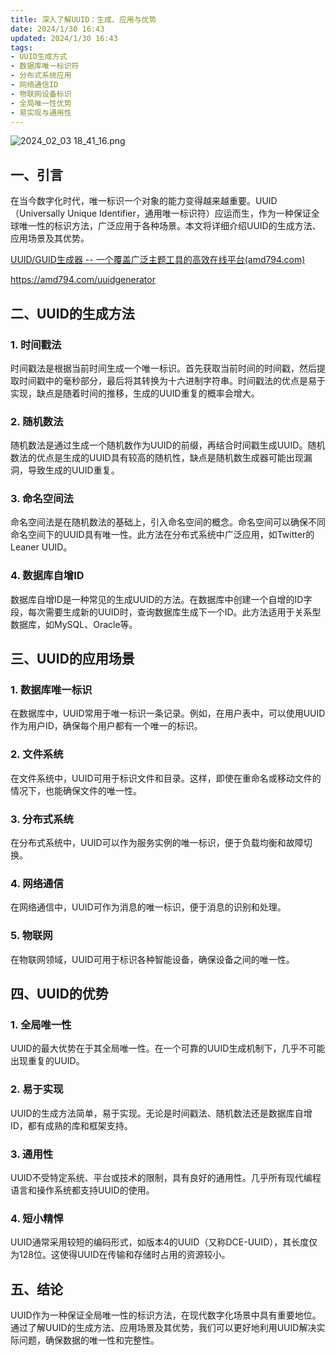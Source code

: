 ```yaml
---
title: 深入了解UUID：生成、应用与优势
date: 2024/1/30 16:43
updated: 2024/1/30 16:43
tags:
- UUID生成方式
- 数据库唯一标识符
- 分布式系统应用
- 网络通信ID
- 物联网设备标识
- 全局唯一性优势
- 易实现与通用性
---
```


<img src="https://static.cmdragon.cn/blog/images/2024_02_03 18_41_16.png@blog" title="2024_02_03 18_41_16.png" alt="2024_02_03 18_41_16.png"/>

## 一、引言

在当今数字化时代，唯一标识一个对象的能力变得越来越重要。UUID（Universally Unique Identifier，通用唯一标识符）应运而生，作为一种保证全球唯一性的标识方法，广泛应用于各种场景。本文将详细介绍UUID的生成方法、应用场景及其优势。

[UUID/GUID生成器 -- 一个覆盖广泛主题工具的高效在线平台(amd794.com)](https://amd794.com/uuidgenerator)

https://amd794.com/uuidgenerator


## 二、UUID的生成方法

### 1. 时间戳法

时间戳法是根据当前时间生成一个唯一标识。首先获取当前时间的时间戳，然后提取时间戳中的毫秒部分，最后将其转换为十六进制字符串。时间戳法的优点是易于实现，缺点是随着时间的推移，生成的UUID重复的概率会增大。

### 2. 随机数法

随机数法是通过生成一个随机数作为UUID的前缀，再结合时间戳生成UUID。随机数法的优点是生成的UUID具有较高的随机性，缺点是随机数生成器可能出现漏洞，导致生成的UUID重复。

### 3. 命名空间法

命名空间法是在随机数法的基础上，引入命名空间的概念。命名空间可以确保不同命名空间下的UUID具有唯一性。此方法在分布式系统中广泛应用，如Twitter的Leaner UUID。

### 4. 数据库自增ID

数据库自增ID是一种常见的生成UUID的方法。在数据库中创建一个自增的ID字段，每次需要生成新的UUID时，查询数据库生成下一个ID。此方法适用于关系型数据库，如MySQL、Oracle等。

## 三、UUID的应用场景

### 1. 数据库唯一标识

在数据库中，UUID常用于唯一标识一条记录。例如，在用户表中，可以使用UUID作为用户ID，确保每个用户都有一个唯一的标识。

### 2. 文件系统

在文件系统中，UUID可用于标识文件和目录。这样，即使在重命名或移动文件的情况下，也能确保文件的唯一性。

### 3. 分布式系统

在分布式系统中，UUID可以作为服务实例的唯一标识，便于负载均衡和故障切换。

### 4. 网络通信

在网络通信中，UUID可作为消息的唯一标识，便于消息的识别和处理。

### 5. 物联网

在物联网领域，UUID可用于标识各种智能设备，确保设备之间的唯一性。

## 四、UUID的优势

### 1. 全局唯一性

UUID的最大优势在于其全局唯一性。在一个可靠的UUID生成机制下，几乎不可能出现重复的UUID。

### 2. 易于实现

UUID的生成方法简单，易于实现。无论是时间戳法、随机数法还是数据库自增ID，都有成熟的库和框架支持。

### 3. 通用性

UUID不受特定系统、平台或技术的限制，具有良好的通用性。几乎所有现代编程语言和操作系统都支持UUID的使用。

### 4. 短小精悍

UUID通常采用较短的编码形式，如版本4的UUID（又称DCE-UUID），其长度仅为128位。这使得UUID在传输和存储时占用的资源较小。

## 五、结论

UUID作为一种保证全局唯一性的标识方法，在现代数字化场景中具有重要地位。通过了解UUID的生成方法、应用场景及其优势，我们可以更好地利用UUID解决实际问题，确保数据的唯一性和完整性。
